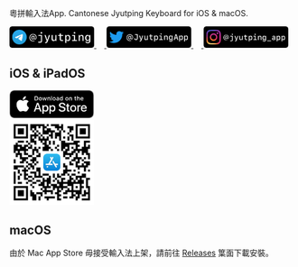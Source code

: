 粵拼輸入法App. Cantonese Jyutping Keyboard for iOS & macOS.

<a href="https://t.me/jyutping">
        <img src="telegram.png" alt="Telegram" width="150"/>
</a>　<a href="https://twitter.com/JyutpingApp">
        <img src="twitter.png" alt="Twitter" width="150"/>
</a>　<a href="https://www.instagram/jyutping_app">
        <img src="instagram.png" alt="Instagram" width="150"/>
</a>

## iOS & iPadOS

<a href="https://apps.apple.com/hk/app/id1509367629">
        <img src="app-store-badge.svg" alt="App Store badge" width="150"/>
</a>
<br>
<a href="https://apps.apple.com/hk/app/id1509367629">
        <img src="app-store-link-qrcode.png" alt="App Store QR Code" width="150"/>
</a>

## macOS

由於 Mac App Store 毋接受輸入法上架，請前往 [Releases](https://github.com/yuetyam/jyutping/releases) 䈎面下載安裝。
